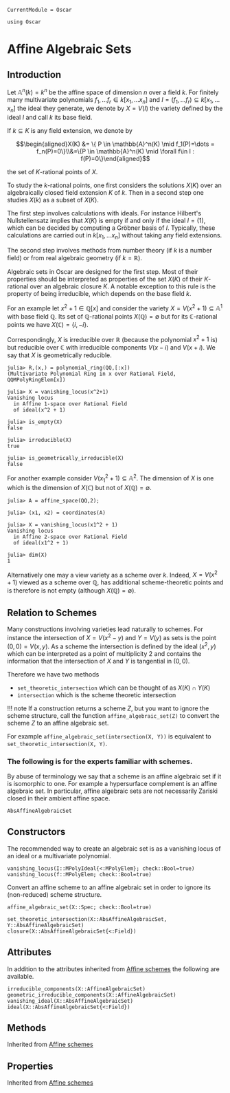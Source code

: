```@meta
CurrentModule = Oscar
```

```@setup oscar
using Oscar
```

# Affine Algebraic Sets

## Introduction
Let $\mathbb{A}^n(k)=k^n$ be the affine space of dimension $n$ over a field $k$.
For finitely many multivariate polynomials $f_1, \dots f_r \in k[x_1,\dots x_n]$
and $I = (f_1, \dots f_r) \subseteq k[x_1,\dots x_n]$ the ideal they generate,
we denote by $X = V(I)$ the variety defined by the ideal $I$
and call $k$ its base field.

If $k \subseteq K$ is any field extension, we denote by

$$\begin{aligned}X(K) &= \{ P \in \mathbb{A}^n(K) \mid f_1(P)=\dots = f_n(P)=0\}\\&=\{P \in \mathbb{A}^n(K) \mid \forall f\in I : f(P)=0\}\end{aligned}$$

the set of $K$-rational points of $X$.

To study the $k$-rational points, one first considers the solutions $X(K)$
over an algebraically closed field extension $K$ of $k$.
Then in a second step one studies $X(k)$ as a subset of $X(K)$.

The first step involves calculations with ideals.
For instance Hilbert's Nullstellensatz implies that $X(K)$ is empty
if and only if the ideal $I=(1)$, which can be decided by computing a
Gröbner basis of $I$.
Typically, these calculations are carried out in $k[x_1,\dots x_n]$ without taking any field extensions.

The second step involves methods from number theory (if $k$ is a number field)
or from real algebraic geometry (if $k = \mathbb{R}$).

Algebraic sets in Oscar are designed for the first step.
Most of their properties should be interpreted as properties
of the set $X(K)$ of their $K$-rational over an algebraic closure $K$.
A notable exception to this rule is the property of being irreducible, which
depends on the base field $k$.

For an example let $x^2+1 \in \mathbb{Q}[x]$ and consider the variety $X = V(x^2+1)\subseteq \mathbb{A}^1$ with base field $\mathbb{Q}$.
Its set of $\mathbb{Q}$-rational points $X(\mathbb{Q})=\emptyset$ but for its $\mathbb{C}$-rational points we have $X(\mathbb{C}) = \{i, -i\}$.

Correspondingly, $X$ is irreducible over $\mathbb{R}$ (because the polynomial $x^2+1$ is)
but reducible over $\mathbb{C}$ with irreducible components $V(x-i)$ and $V(x+i)$.
We say that $X$ is geometrically reducible.

```jldoctest
julia> R,(x,) = polynomial_ring(QQ,[:x])
(Multivariate Polynomial Ring in x over Rational Field, QQMPolyRingElem[x])

julia> X = vanishing_locus(x^2+1)
Vanishing locus
  in Affine 1-space over Rational Field
  of ideal(x^2 + 1)

julia> is_empty(X)
false

julia> irreducible(X)
true

julia> is_geometrically_irreducible(X)
false
```
For another example consider $V(x_1^2 + 1)\subseteq \mathbb{A}^2$.
The dimension of $X$ is one which is the dimension of $X(\mathbb{C})$
but not of $X(\mathbb{Q})=\emptyset$.
```jldoctest
julia> A = affine_space(QQ,2);

julia> (x1, x2) = coordinates(A)

julia> X = vanishing_locus(x1^2 + 1)
Vanishing locus
  in Affine 2-space over Rational Field
  of ideal(x1^2 + 1)

julia> dim(X)
1

```
Alternatively one may a view variety as a scheme over $k$.
Indeed, $X = V(x^2+1)$ viewed as a scheme over $\mathbb{Q}$, has additional
scheme-theoretic points and is therefore is not empty
(although $X(\mathbb{Q})=\emptyset$).
## Relation to Schemes

Many constructions involving varieties lead naturally to schemes.
For instance the intersection of $X = V(x^2 - y)$ and $Y = V(y)$ as
sets is the point ${(0,0)}=V(x,y)$. As a scheme the intersection is defined by the ideal
$(x^2, y)$ which can be interpreted as a point of multiplicity $2$ and contains
the information that the intersection of $X$ and $Y$ is tangential in $(0,0)$.

Therefore we have two methods
- `set_theoretic_intersection` which can be thought of as $X(K)\cap Y(K)$
- `intersection` which is the scheme theoretic intersection

!!! note
    If a construction returns a scheme $Z$, but you want to ignore the scheme
    structure, call the function `affine_algebraic_set(Z)` to convert the scheme
    $Z$ to an affine algebraic set.

For example `affine_algebraic_set(intersection(X, Y))`
is equivalent to `set_theoretic_intersection(X, Y)`.

### The following is for the experts familiar with schemes.
By abuse of terminology we say that a scheme is an affine algebraic set
if it is isomorphic to one. For example a hypersurface complement is an
affine algebraic set.
In particular, affine algebraic sets are not necessarily Zariski closed in their
ambient affine space.
```@docs
AbsAffineAlgebraicSet
```

## Constructors
The recommended way to create an algebraic set is as a
vanishing locus of an ideal or a multivariate polynomial.
```@docs
vanishing_locus(I::MPolyIdeal{<:MPolyElem}; check::Bool=true)
vanishing_locus(f::MPolyElem; check::Bool=true)
```
Convert an affine scheme to an affine algebraic set in order to ignore
its (non-reduced) scheme structure.
```@docs
affine_algebraic_set(X::Spec; check::Bool=true)
```

```@docs
set_theoretic_intersection(X::AbsAffineAlgebraicSet, Y::AbsAffineAlgebraicSet)
closure(X::AbsAffineAlgebraicSet{<:Field})
```

## Attributes
In addition to the attributes inherited from [Affine schemes](@ref)
the following are available.
```@docs
irreducible_components(X::AffineAlgebraicSet)
geometric_irreducible_components(X::AffineAlgebraicSet)
vanishing_ideal(X::AbsAffineAlgebraicSet)
ideal(X::AbsAffineAlgebraicSet{<:Field})
```

## Methods
Inherited from [Affine schemes](@ref)
## Properties
Inherited from [Affine schemes](@ref)
